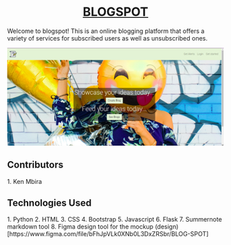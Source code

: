 <h1 align="center"><u>BLOGSPOT</u></h1>

<p>Welcome to blogspot! This is an online blogging platform that offers a variety of services for subscribed users as well as unsubscribed ones.</p>
<div align="center">
<img src="app/static/images/Blogspot3.png">
</div>

<h2>Contributors</h2>
1. Ken Mbira

<h2>Technologies Used</h2>
1. Python
2. HTML 
3. CSS
4. Bootstrap
5. Javascript
6. Flask
7. Summernote markdown tool
8. Figma design tool for the mockup (design)[https://www.figma.com/file/bFhJpVLk0XNb0L3DxZRSbr/BLOG-SPOT]
